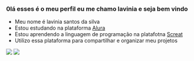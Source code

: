 ### 0lá esses é o meu perfil eu me chamo lavinia e seja bem vindo 
- Meu nome é lavinia santos da silva
- Estou estudando na plataforma [Alura](https://cursos.alura.com.br/loginForm?logout)
- Estou aprendendo a linguagem de programação na platafotna [Screat](https://scratch.mit.edu/) 
- Utilizo essa plataforma para compartilhar e organizar meu projetos
  
![](https://media.tenor.com/vNz4n-NkmpYAAAAM/bmw-bmw-car.gif)
![](https://media.tenor.com/rbaF7GZj0fsAAAAM/forza-horizon-5-dodge-challenger-srt-demon.gif)
